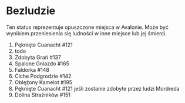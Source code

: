 # Bezludzie

Ten status reprezentuje opuszczone miejsca w Avalonie. Może być wynikiem przeniesienia się ludności w inne miejsce lub jej śmierci.

1. Pęknięte Cuanacht #121
2. todo
3. Zdobyta Grań #137
4. Spalone Gniazdo #165
5. Faldorka #148
6. Ciche Podgrodzie #142
7. Oblężony Kamelot #195
8. Pęknięte Cuanacht #121 jeśli zostanie zdobyte przez ludzi Mordreda
9. Dolina Strażników #151
